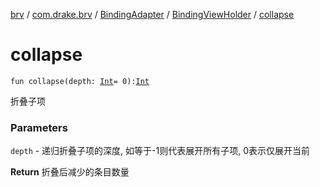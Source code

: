 [brv](../../../index.md) / [com.drake.brv](../../index.md) / [BindingAdapter](../index.md) / [BindingViewHolder](index.md) / [collapse](./collapse.md)

# collapse

`fun collapse(depth: `[`Int`](https://kotlinlang.org/api/latest/jvm/stdlib/kotlin/-int/index.html)` = 0): `[`Int`](https://kotlinlang.org/api/latest/jvm/stdlib/kotlin/-int/index.html)

折叠子项

### Parameters

`depth` - 递归折叠子项的深度, 如等于-1则代表展开所有子项, 0表示仅展开当前

**Return**
折叠后减少的条目数量


